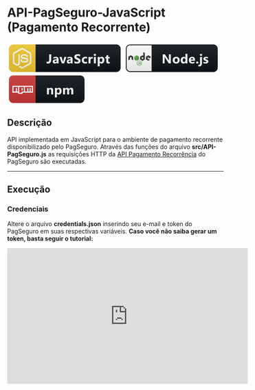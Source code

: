 # API-PagSeguro-JavaScript (Pagamento Recorrente)
<p align="left">
  <img src="https://github.com/MikeCodesDotNET/ColoredBadges/blob/master/svg/dev/languages/js.svg" alt="javascript" style="vertical-align:top; margin:4px">
  <img src="https://github.com/MikeCodesDotNET/ColoredBadges/blob/master/svg/dev/frameworks/nodejs.svg" alt="noddejs" style="vertical-align:top; margin:4px">
  <img src="https://github.com/MikeCodesDotNET/ColoredBadges/blob/master/svg/dev/services/npm.svg" alt="npm" style="vertical-align:top; margin:4px">
</p>

## Descrição

API implementada em JavaScript para o ambiente de pagamento recorrente disponibilizado pelo PagSeguro. Através das funções do arquivo **src/API-PagSeguro.js** as requisições HTTP da <a href="https://dev.pagseguro.uol.com.br/reference/api-recorrencia">API Pagamento Recorrência</a> do PagSeguro são executadas.

---

## Execução

### Credenciais

Altere o arquivo **credentials.json** inserindo seu e-mail e token do PagSeguro em suas respectivas variáveis.
**Caso você não saiba gerar um token, basta seguir o tutorial:**
<html>
<iframe width="560" height="315" src="https://www.youtube.com/embed/Taaa0H6j5Ug" frameborder="0" allow="accelerometer; autoplay; clipboard-write; encrypted-media; gyroscope; picture-in-picture" allowfullscreen></iframe>
</html>
